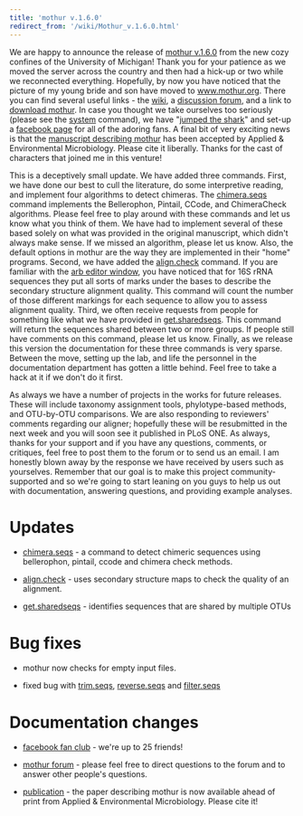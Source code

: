 ```yaml
---
title: 'mothur v.1.6.0'
redirect_from: '/wiki/Mothur_v.1.6.0.html'
---
```

We are happy to announce the release of [mothur
v.1.6.0](/wiki/mothur_v.1.6.0) from the new cozy confines of the
University of Michigan! Thank you for your patience as we moved the
server across the country and then had a hick-up or two while we
reconnected everything. Hopefully, by now you have noticed that the
picture of my young bride and son have moved to www.mothur.org. There
you can find several useful links - the [ wiki](/wiki), a
[discussion forum](https://forum.mothur.org), and a link to [download
mothur](/wiki/download_mothur). In case you thought we take
ourselves too seriously (please see the [system](/wiki/system)
command), we have "[jumped the
shark](https://en.wikipedia.org/wiki/Jumping_the_shark)" and set-up a [facebook
page](https://www.facebook.com/pages/mothur/133966409231) for all of the
adoring fans. A final bit of very exciting news is that the [manuscript
describing
mothur](https://aem.asm.org/cgi/content/abstract/AEM.01541-09v1) has been
accepted by Applied & Environmental Microbiology. Please cite it
liberally. Thanks for the cast of characters that joined me in this
venture!

This is a deceptively small update. We have added three commands. First,
we have done our best to cull the literature, do some interpretive
reading, and implement four algorithms to detect chimeras. The
[chimera.seqs](/wiki/chimera.uchime) command implements the
Bellerophon, Pintail, CCode, and ChimeraCheck algorithms. Please feel
free to play around with these commands and let us know what you think
of them. We have had to implement several of these based solely on what
was provided in the original manuscript, which didn't always make
sense. If we missed an algorithm, please let us know. Also, the default
options in mothur are the way they are implemented in their "home"
programs. Second, we have added the
[align.check](/wiki/align.check) command. If you are familiar with
the [arb editor window](http://www.arb-home.de), you have noticed that
for 16S rRNA sequences they put all sorts of marks under the bases to
describe the secondary structure alignment quality. This command will
count the number of those different markings for each sequence to allow
you to assess alignment quality. Third, we often receive requests from
people for something like what we have provided in
[get.sharedseqs](/wiki/get.sharedseqs). This command will return the
sequences shared between two or more groups. If people still have
comments on this command, please let us know. Finally, as we release
this version the documentation for these three commands is very sparse.
Between the move, setting up the lab, and life the personnel in the
documentation department has gotten a little behind. Feel free to take a
hack at it if we don't do it first.

As always we have a number of projects in the works for future releases.
These will include taxonomy assignment tools, phylotype-based methods,
and OTU-by-OTU comparisons. We are also responding to reviewers'
comments regarding our aligner; hopefully these will be resubmitted in
the next week and you will soon see it published in PLoS ONE. As always,
thanks for your support and if you have any questions, comments, or
critiques, feel free to post them to the forum or to send us an email. I
am honestly blown away by the response we have received by users such as
yourselves. Remember that our goal is to make this project
community-supported and so we're going to start leaning on you guys to
help us out with documentation, answering questions, and providing
example analyses.

Updates
=======

-   [chimera.seqs](/wiki/chimera.uchime) - a command to detect
    chimeric sequences using bellerophon, pintail, ccode and chimera
    check methods.

<!-- -->

-   [align.check](/wiki/align.check) - uses secondary structure
    maps to check the quality of an alignment.

<!-- -->

-   [get.sharedseqs](/wiki/get.sharedseqs) - identifies sequences
    that are shared by multiple OTUs

Bug fixes
=========

-   mothur now checks for empty input files.

<!-- -->

-   fixed bug with [trim.seqs](/wiki/trim.seqs),
    [reverse.seqs](/wiki/reverse.seqs) and
    [filter.seqs](/wiki/filter.seqs)

Documentation changes
=====================

-   [facebook fan
    club](https://www.facebook.com/pages/mothur/133966409231) - we're up
    to 25 friends!

<!-- -->

-   [mothur forum](https://forum.mothur.org) - please feel free to
    direct questions to the forum and to answer other people's
    questions.

<!-- -->

-   [publication](https://aem.asm.org/cgi/content/abstract/AEM.01541-09v1) -
    the paper describing mothur is now available ahead of print from
    Applied & Environmental Microbiology. Please cite it!

